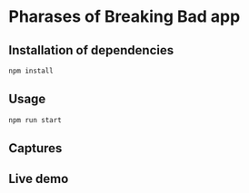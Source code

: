 # Pharases of Breaking Bad app

## Installation of dependencies

```bash or fish
npm install
```

## Usage

```bash or fish
npm run start
```

## Captures

<!-- ![GitHub Logo](./public/screens.png) -->

## Live demo
<!-- 
[here you can try the app](https://gifted-heyrovsky-4a6715.netlify.app/) -->